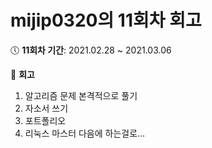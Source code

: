 # mijip0320의 11회차 회고
:clock5: **11회차 기간**: 2021.02.28 ~ 2021.03.06

:pencil: **회고**

1. 알고리즘 문제 본격적으로 풀기
2. 자소서 쓰기
3. 포트폴리오 
4. 리눅스 마스터 다음에 하는걸로...

